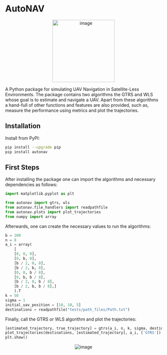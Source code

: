 # AutoNAV

<div style="text-align:center">
  <img src="https://github.com/ricardo-s-santos/AutoNAV/blob/main/docs/docs/figures/icon.png?raw=true" alt="image" width="200" height="auto">
</div>

A Python package for simulating UAV Navigation in Satellite-Less Environments. The package contains two algorithms the GTRS and WLS whose goal is to estimate and navigate a UAV. Apart from these algorithms a hand-full of other functions and features are also provided, such as, measure the performance using metrics and plot the trajectories.

## Installation

Install from PyPI:

```sh
pip install --upgrade pip
pip install autonav
```

## First Steps

After installing the package one can import the algorithms and necessary dependencies as follows:

```python
import matplotlib.pyplot as plt

from autonav import gtrs, wls
from autonav.file_handlers import readpathfile
from autonav.plots import plot_trajectories
from numpy import array
```

Afterwards, one can create the necessary values to run the algorithms:

```python
b = 200
n = 8
a_i = array(
    [
    [0, 0, 0],
    [0, b, 0],
    [b / 2, 0, 0],
    [b / 2, b, 0],
    [0, 0, b / 8],
    [0, b, b / 8],
    [b / 2, 0, b / 8],
    [b / 2, b, b / 8],]
    ).T
k = 50
sigma = 1
initial_uav_position = [10, 10, 5]
destinations = readpathfile("tests/path_files/Path.txt")
```

Finally, call the GTRS or WLS algorithm and plot the trajectories:

```python
[estimated_trajectory, true_trajectory] = gtrs(a_i, n, k, sigma, destinations, initial_uav_position)
plot_trajectories(destinations, [estimated_trajectory], a_i, ['GTRS'])
plt.show()
```

<p align="center">
  <img src="https://github.com/ricardo-s-santos/AutoNAV/blob/main/docs/docs/figures/trajectories_plot.png?raw=true" alt="image" width="auto" height="auto">
</p>
